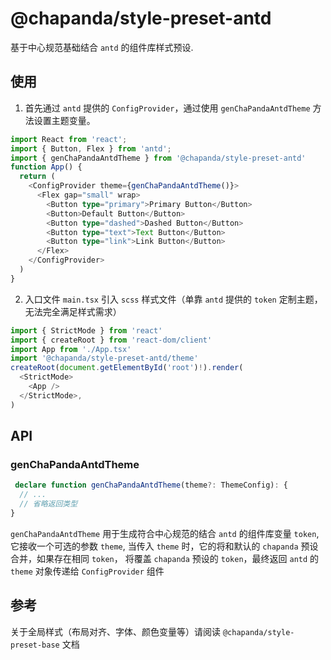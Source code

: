 # @chapanda/style-preset-antd

基于中心规范基础结合 `antd` 的组件库样式预设.

## 使用

1. 首先通过 `antd` 提供的 `ConfigProvider`，通过使用 `genChaPandaAntdTheme` 方法设置主题变量。

```typescript jsx
import React from 'react';
import { Button, Flex } from 'antd';
import { genChaPandaAntdTheme } from '@chapanda/style-preset-antd'
function App() {
  return (
    <ConfigProvider theme={genChaPandaAntdTheme()}>
      <Flex gap="small" wrap>
        <Button type="primary">Primary Button</Button>
        <Button>Default Button</Button>
        <Button type="dashed">Dashed Button</Button>
        <Button type="text">Text Button</Button>
        <Button type="link">Link Button</Button>
      </Flex>
    </ConfigProvider>
  )
}
```

2. 入口文件 `main.tsx` 引入 `scss` 样式文件（单靠 `antd` 提供的 `token` 定制主题，无法完全满足样式需求）

```typescript jsx
import { StrictMode } from 'react'
import { createRoot } from 'react-dom/client'
import App from './App.tsx'
import '@chapanda/style-preset-antd/theme'
createRoot(document.getElementById('root')!).render(
  <StrictMode>
    <App />
  </StrictMode>,
)

```

## API

### genChaPandaAntdTheme

```typescript jsx
 declare function genChaPandaAntdTheme(theme?: ThemeConfig): {
  // ...
  // 省略返回类型
}
```
`genChaPandaAntdTheme` 用于生成符合中心规范的结合 `antd` 的组件库变量 `token`, 它接收一个可选的参数 `theme`,
当传入 `theme` 时，它的将和默认的 `chapanda` 预设合并，如果存在相同 `token`，
将覆盖 `chapanda` 预设的 `token`，最终返回 `antd` 的 `theme` 对象传递给 `ConfigProvider` 组件


## 参考
关于全局样式（布局对齐、字体、颜色变量等）请阅读 `@chapanda/style-preset-base` 文档
